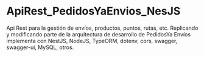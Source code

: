 # ApiRest_PedidosYaEnvios_NesJS
Api Rest para la gestión de envíos, productos, puntos, rutas, etc. Replicando y modificando parte de la arquitectura de desarrollo de PedidosYa Envíos implementa con NestJS, NodeJS, TypeORM, dotenv, cors, swagger, swagger-ui, MySQL, otros.
